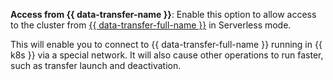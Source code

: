 **Access from {{ data-transfer-name }}**: Enable this option to allow access to the cluster from [{{ data-transfer-full-name }}](../../../data-transfer/) in Serverless mode.

This will enable you to connect to {{ data-transfer-full-name }} running in {{ k8s }} via a special network. It will also cause other operations to run faster, such as transfer launch and deactivation.
